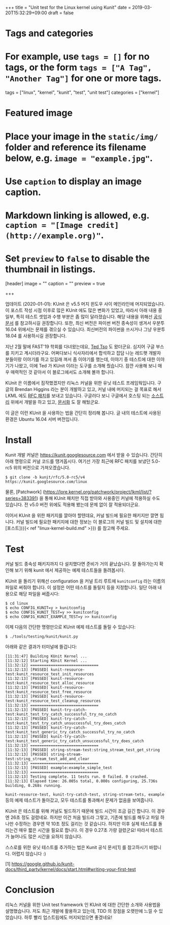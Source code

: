 +++
title = "Unit test for the Linux kernel using Kunit"
date = 2019-03-20T15:32:29+09:00
draft = false

# Tags and categories
# For example, use `tags = []` for no tags, or the form `tags = ["A Tag", "Another Tag"]` for one or more tags.
tags = ["linux", "kernel", "kunit", "test", "unit test"]
categories = ["kernel"]

# Featured image
# Place your image in the `static/img/` folder and reference its filename below, e.g. `image = "example.jpg"`.
# Use `caption` to display an image caption.
#   Markdown linking is allowed, e.g. `caption = "[Image credit](http://example.org)"`.
# Set `preview` to `false` to disable the thumbnail in listings.
[header]
image = ""
caption = ""
preview = true

+++

업데이트 (2020-01-01): KUnit 은 v5.5 머지 윈도우 사이 메인라인에
머지되었습니다.  이 포스트 작성 시점 이후로 많은 KUnit 에도 많은 변화가 있었고,
따라서 아래 내용 중 일부, 특히 테스트 셋업과 수행 부분은 좀 많이 달라졌습니다.
해당 내용을 위해선 [공식
문서](https://www.kernel.org/doc/html/latest/dev-tools/kunit/index.html) 를
참고하시길 권장합니다.  또한, 최신 버전은 파이썬 버전 종속성이 생겨서 우분투
16.04 위에서는 문제를 겪으실 수 있습니다.  최신버전의 파이썬을 쓰시거나 그냥
우분투 18.04 를 사용하시길 권장합니다.

지난 2월 말에 FAST'19 학회를 다녀왔는데요, [Ted Tso](https://thunk.org/tytso/)
도 왔더군요.  심지어 구글 부스를 지키고 계시더라구요.  어쩌다보니
식사자리에서 합석하고 잡담 나눈 레드햇 개발자 분들이랑 이야기를 하고 있길래
껴서 좀 이야기를 했는데, 이야기 중 테스트에 대한 이야기가 나왔고, 이에 Ted 가
KUnit 이라는 도구를 소개해 줬습니다.  잠깐 사용해 보니 매우 매력적인 것 같아서
이 블로그에서도 소개해 볼까 합니다.

KUnit 은 이름에서 짐작했겠지만 리눅스 커널을 위한 유닛 테스트 프레임웍입니다.
구글의 Brendan Higgins 라는 분이 개발하고 있고, 커널 내에 머지되는 걸 목표로
해서 LKML 에도 [RFC 패치](https://lkml.org/lkml/2019/2/14/1144)를 보내고
있습니다.
구글러다 보니 구글에서 호스팅 되는
[소스트리](https://kunit.googlesource.com/linux/) 위에서 개발을 하고 있고,
[문서화](https://google.github.io/kunit-docs/third_party/kernel/docs/) 도 잘
해뒀군요.

이 글은 이런 KUnit 을 사용하는 법을 간단히 정리해 봅니다.  글 내의 테스트에
사용된 환경은 Ubuntu 16.04 서버 버전입니다.


Install
=======

Kunit 개발 커널은 https://kunit.googlesource.com 에서 받을 수 있습니다.  간단히
아래 명령으로 커널 코드를 땡겨옵시다.  여기선 가장 최근에 RFC 패치를 보냈던
5.0-rc5 위의 버전으로 가져오겠습니다.

```
$ git clone -b kunit/rfc/5.0-rc5/v4 https://kunit.googlesource.com/linux
```

물론, [Patchwork]
(https://lore.kernel.org/patchwork/project/lkml/list/?series=383391) 을 통해
KUnit 패치만 직접 받아와 사용중인 커널에 적용하실 수도 있습니다.  전 v5.0 버전
위에도 적용해 봤는데 문제 없이 잘 적용되더군요.

이어서 KUnit 을 위한 패키지를 깔아야 할텐데요, 커널 빌드에 필요한 패키지만 깔면
됩니다.  커널 빌드에 필요한 패키지에 대한 정보는 이 블로그의 커널 빌드 및
설치에 대한 [포스트]({{< ref "linux-kernel-build.md" >}}) 를 참고해 주세요.


Test
====

커널 빌드 종속성 패키지까지 다 설치했다면 준비가 거의 끝났습니다.  잘
돌아가는지 확인해 보기 위해 kunit 에서 제공하는 예제 테스트들을 돌려봅시다.

KUnit 을 돌리기 위해선 configuration 을 커널 트리 루트에 `kunitconfig` 라는
이름의 파일로 써줘야 합니다.  이 설정은 어떤 테스트를 돌릴지 등을 지정합니다.
일단 아래 내용으로 해당 파일을 써줍시다:
```
$ cd linux
$ echo CONFIG_KUNIT=y > kunitconfig
$ echo CONFIG_KUNIT_TEST=y >> kunitconfig
$ echo CONFIG_KUNIT_EXAMPLE_TEST=y >> kunitconfig
```

이제 다음의 간단한 명령만으로 KUnit 예제 테스트를 돌릴 수 있습니다:
```
$ ./tools/testing/kunit/kunit.py
```

아래와 같은 결과가 터미널에 뜰겁니다:
```
[11:31:47] Building KUnit Kernel ...
[11:32:12] Starting KUnit Kernel ...
[11:32:12] ==============================
[11:32:13] [PASSED] kunit-resource-test:kunit_resource_test_init_resources
[11:32:13] [PASSED] kunit-resource-test:kunit_resource_test_alloc_resource
[11:32:13] [PASSED] kunit-resource-test:kunit_resource_test_free_resource
[11:32:13] [PASSED] kunit-resource-test:kunit_resource_test_cleanup_resources
[11:32:13] ==============================
[11:32:13] [PASSED] kunit-try-catch-test:kunit_test_try_catch_successful_try_no_catch
[11:32:13] [PASSED] kunit-try-catch-test:kunit_test_try_catch_unsuccessful_try_does_catch
[11:32:13] [PASSED] kunit-try-catch-test:kunit_test_generic_try_catch_successful_try_no_catch
[11:32:13] [PASSED] kunit-try-catch-test:kunit_test_generic_try_catch_unsuccessful_try_does_catch
[11:32:13] ==============================
[11:32:13] [PASSED] string-stream-test:string_stream_test_get_string
[11:32:13] [PASSED] string-stream-test:string_stream_test_add_and_clear
[11:32:13] ==============================
[11:32:13] [PASSED] example:example_simple_test
[11:32:13] ==============================
[11:32:13] Testing complete. 11 tests run. 0 failed. 0 crashed.
[11:32:13] Elapsed time: 26.005s total, 0.000s configuring, 25.736s building, 0.268s running.
```

`kunit-resource-test, kunit-try-catch-test, string-stream-tets, example` 등의
예제 테스트가 돌아갔고, 모두 테스트를 통과해서 문제가 없음을 보여줍니다.

KUnit 은 테스트를 위해 커널도 빌드하기 때문에 빌드 시간이 조금 길긴 합니다.  이
경우엔 26초 정도 걸렸네요.  하지만 이건 처음 빌드라 그렇고, 기존에 빌드를
해두고 파일 하나만 수정하는 경우엔 약 10초 정도 걸리는 것 같습니다.  하지만
이후 실제 테스트를 돌리는건 매우 짧은 시간을 필요로 합니다.  이 경우 0.27초
가량 걸렸군요!  따라서 테스트가 늘어나도 많은 시간을 요하지 않습니다.

스스로를 위한 유닛 테스트를 추가하는 법은 Kunit 공식 문서[1] 를 참고하시기
바랍니다.  어렵지 않습니다 :)

[1] https://google.github.io/kunit-docs/third_party/kernel/docs/start.html#writing-your-first-test


Conclusion
==========

리눅스 커널을 위한 Unit test framework 인 KUnit 에 대한 간단한 소개와 사용법을
설명했습니다.  저도 최근 개발에 활용하고 있는데, TDD 의 장점을 오랫만에 느낄 수
있었습니다.  하루 빨리 업스트림에도 머지되었으면 좋겠네요!
